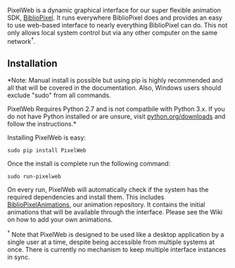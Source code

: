 PixelWeb is a dynamic graphical interface for our super flexible animation SDK, [BiblioPixel](http://github.com/maniacallabs/BiblioPixel). It runs everywhere BiblioPixel does and provides an easy to use web-based interface to nearly everything BiblioPixel can do. This not only allows local system control but via any other computer on the same network<sup>&dagger;</sup>.  

## Installation

*Note: Manual install is possible but using pip is highly recommended and all that will be covered in the documentation. Also, Windows users should exclude "sudo" from all commands.

PixelWeb Requires Python 2.7 and is not compatbile with Python 3.x. If you do not have Python installed or are unsure, visit [python.org/downloads](http://python.org/downloads) and follow the instructions.*

Installing PixelWeb is easy:
```
sudo pip install PixelWeb
```

Once the install is complete run the following command:
```
sudo run-pixelweb
```
On every run, PixelWeb will automatically check if the system has the required dependencies and install them. This includes [BiblioPixelAnimations](http://github.com/maniacallabs/BiblioPixelAnimations), our animation repository. It contains the initial animations that will be available through the interface. Please see the Wiki on how to add your own animations.


<sup>&dagger;</sup> Note that PixelWeb is designed to be used like a desktop application by a single user at a time, despite being accessible from multiple systems at once. There is currently no mechanism to keep multiple interface instances in sync.
